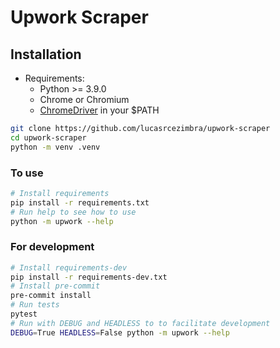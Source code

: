 # Upwork Scraper

## Installation
- Requirements:
  * Python >= 3.9.0
  * Chrome or Chromium
  * [ChromeDriver](https://sites.google.com/a/chromium.org/chromedriver/downloads) in your $PATH
```bash
git clone https://github.com/lucasrcezimbra/upwork-scraper
cd upwork-scraper
python -m venv .venv
```

### To use
```bash
# Install requirements
pip install -r requirements.txt
# Run help to see how to use
python -m upwork --help
```

### For development
```bash
# Install requirements-dev
pip install -r requirements-dev.txt
# Install pre-commit
pre-commit install
# Run tests
pytest
# Run with DEBUG and HEADLESS to to facilitate development
DEBUG=True HEADLESS=False python -m upwork --help
```
